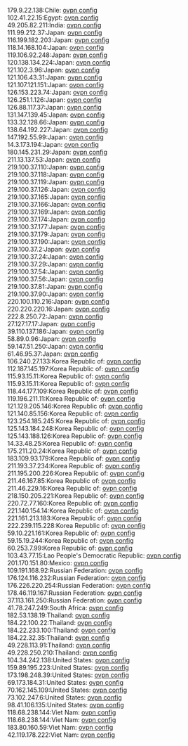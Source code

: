 179.9.22.138:Chile: [ovpn config](vpn/179_9_22_138.ovpn)  
102.41.22.15:Egypt: [ovpn config](vpn/102_41_22_15.ovpn)  
49.205.82.211:India: [ovpn config](vpn/49_205_82_211.ovpn)  
111.99.212.37:Japan: [ovpn config](vpn/111_99_212_37.ovpn)  
116.199.182.203:Japan: [ovpn config](vpn/116_199_182_203.ovpn)  
118.14.168.104:Japan: [ovpn config](vpn/118_14_168_104.ovpn)  
119.106.92.248:Japan: [ovpn config](vpn/119_106_92_248.ovpn)  
120.138.134.224:Japan: [ovpn config](vpn/120_138_134_224.ovpn)  
121.102.3.96:Japan: [ovpn config](vpn/121_102_3_96.ovpn)  
121.106.43.31:Japan: [ovpn config](vpn/121_106_43_31.ovpn)  
121.107.121.151:Japan: [ovpn config](vpn/121_107_121_151.ovpn)  
126.153.223.74:Japan: [ovpn config](vpn/126_153_223_74.ovpn)  
126.251.1.126:Japan: [ovpn config](vpn/126_251_1_126.ovpn)  
126.88.117.37:Japan: [ovpn config](vpn/126_88_117_37.ovpn)  
131.147.139.45:Japan: [ovpn config](vpn/131_147_139_45.ovpn)  
133.32.128.66:Japan: [ovpn config](vpn/133_32_128_66.ovpn)  
138.64.192.227:Japan: [ovpn config](vpn/138_64_192_227.ovpn)  
147.192.55.99:Japan: [ovpn config](vpn/147_192_55_99.ovpn)  
14.3.173.194:Japan: [ovpn config](vpn/14_3_173_194.ovpn)  
180.145.231.29:Japan: [ovpn config](vpn/180_145_231_29.ovpn)  
211.13.137.53:Japan: [ovpn config](vpn/211_13_137_53.ovpn)  
219.100.37.110:Japan: [ovpn config](vpn/219_100_37_110.ovpn)  
219.100.37.118:Japan: [ovpn config](vpn/219_100_37_118.ovpn)  
219.100.37.119:Japan: [ovpn config](vpn/219_100_37_119.ovpn)  
219.100.37.126:Japan: [ovpn config](vpn/219_100_37_126.ovpn)  
219.100.37.165:Japan: [ovpn config](vpn/219_100_37_165.ovpn)  
219.100.37.166:Japan: [ovpn config](vpn/219_100_37_166.ovpn)  
219.100.37.169:Japan: [ovpn config](vpn/219_100_37_169.ovpn)  
219.100.37.174:Japan: [ovpn config](vpn/219_100_37_174.ovpn)  
219.100.37.177:Japan: [ovpn config](vpn/219_100_37_177.ovpn)  
219.100.37.179:Japan: [ovpn config](vpn/219_100_37_179.ovpn)  
219.100.37.190:Japan: [ovpn config](vpn/219_100_37_190.ovpn)  
219.100.37.2:Japan: [ovpn config](vpn/219_100_37_2.ovpn)  
219.100.37.24:Japan: [ovpn config](vpn/219_100_37_24.ovpn)  
219.100.37.29:Japan: [ovpn config](vpn/219_100_37_29.ovpn)  
219.100.37.54:Japan: [ovpn config](vpn/219_100_37_54.ovpn)  
219.100.37.56:Japan: [ovpn config](vpn/219_100_37_56.ovpn)  
219.100.37.81:Japan: [ovpn config](vpn/219_100_37_81.ovpn)  
219.100.37.90:Japan: [ovpn config](vpn/219_100_37_90.ovpn)  
220.100.110.216:Japan: [ovpn config](vpn/220_100_110_216.ovpn)  
220.220.220.16:Japan: [ovpn config](vpn/220_220_220_16.ovpn)  
222.8.250.72:Japan: [ovpn config](vpn/222_8_250_72.ovpn)  
27.127.17.17:Japan: [ovpn config](vpn/27_127_17_17.ovpn)  
39.110.137.186:Japan: [ovpn config](vpn/39_110_137_186.ovpn)  
58.89.0.96:Japan: [ovpn config](vpn/58_89_0_96.ovpn)  
59.147.51.250:Japan: [ovpn config](vpn/59_147_51_250.ovpn)  
61.46.95.37:Japan: [ovpn config](vpn/61_46_95_37.ovpn)  
106.240.27.133:Korea Republic of: [ovpn config](vpn/106_240_27_133.ovpn)  
112.187.145.197:Korea Republic of: [ovpn config](vpn/112_187_145_197.ovpn)  
115.93.15.11:Korea Republic of: [ovpn config](vpn/115_93_15_11.ovpn)  
115.93.15.11:Korea Republic of: [ovpn config](vpn/115_93_15_11.ovpn)  
118.44.177.109:Korea Republic of: [ovpn config](vpn/118_44_177_109.ovpn)  
119.196.211.11:Korea Republic of: [ovpn config](vpn/119_196_211_11.ovpn)  
121.129.205.146:Korea Republic of: [ovpn config](vpn/121_129_205_146.ovpn)  
121.140.85.156:Korea Republic of: [ovpn config](vpn/121_140_85_156.ovpn)  
123.254.185.245:Korea Republic of: [ovpn config](vpn/123_254_185_245.ovpn)  
125.143.184.248:Korea Republic of: [ovpn config](vpn/125_143_184_248.ovpn)  
125.143.188.126:Korea Republic of: [ovpn config](vpn/125_143_188_126.ovpn)  
14.33.48.25:Korea Republic of: [ovpn config](vpn/14_33_48_25.ovpn)  
175.211.20.24:Korea Republic of: [ovpn config](vpn/175_211_20_24.ovpn)  
183.109.93.179:Korea Republic of: [ovpn config](vpn/183_109_93_179.ovpn)  
211.193.37.234:Korea Republic of: [ovpn config](vpn/211_193_37_234.ovpn)  
211.195.200.226:Korea Republic of: [ovpn config](vpn/211_195_200_226.ovpn)  
211.46.167.85:Korea Republic of: [ovpn config](vpn/211_46_167_85.ovpn)  
211.46.229.16:Korea Republic of: [ovpn config](vpn/211_46_229_16.ovpn)  
218.150.205.221:Korea Republic of: [ovpn config](vpn/218_150_205_221.ovpn)  
220.72.77.160:Korea Republic of: [ovpn config](vpn/220_72_77_160.ovpn)  
221.140.154.14:Korea Republic of: [ovpn config](vpn/221_140_154_14.ovpn)  
221.161.213.183:Korea Republic of: [ovpn config](vpn/221_161_213_183.ovpn)  
222.239.115.228:Korea Republic of: [ovpn config](vpn/222_239_115_228.ovpn)  
59.10.221.161:Korea Republic of: [ovpn config](vpn/59_10_221_161.ovpn)  
59.15.19.244:Korea Republic of: [ovpn config](vpn/59_15_19_244.ovpn)  
60.253.7.99:Korea Republic of: [ovpn config](vpn/60_253_7_99.ovpn)  
103.43.77.15:Lao People's Democratic Republic: [ovpn config](vpn/103_43_77_15.ovpn)  
201.170.151.80:Mexico: [ovpn config](vpn/201_170_151_80.ovpn)  
109.191.168.92:Russian Federation: [ovpn config](vpn/109_191_168_92.ovpn)  
176.124.116.232:Russian Federation: [ovpn config](vpn/176_124_116_232.ovpn)  
176.226.220.254:Russian Federation: [ovpn config](vpn/176_226_220_254.ovpn)  
178.46.119.167:Russian Federation: [ovpn config](vpn/178_46_119_167.ovpn)  
37.113.161.250:Russian Federation: [ovpn config](vpn/37_113_161_250.ovpn)  
41.78.247.249:South Africa: [ovpn config](vpn/41_78_247_249.ovpn)  
182.53.138.19:Thailand: [ovpn config](vpn/182_53_138_19.ovpn)  
184.22.100.22:Thailand: [ovpn config](vpn/184_22_100_22.ovpn)  
184.22.233.100:Thailand: [ovpn config](vpn/184_22_233_100.ovpn)  
184.22.32.35:Thailand: [ovpn config](vpn/184_22_32_35.ovpn)  
49.228.113.91:Thailand: [ovpn config](vpn/49_228_113_91.ovpn)  
49.228.250.210:Thailand: [ovpn config](vpn/49_228_250_210.ovpn)  
104.34.242.138:United States: [ovpn config](vpn/104_34_242_138.ovpn)  
159.89.195.223:United States: [ovpn config](vpn/159_89_195_223.ovpn)  
173.198.248.39:United States: [ovpn config](vpn/173_198_248_39.ovpn)  
69.173.184.31:United States: [ovpn config](vpn/69_173_184_31.ovpn)  
70.162.145.109:United States: [ovpn config](vpn/70_162_145_109.ovpn)  
73.102.247.6:United States: [ovpn config](vpn/73_102_247_6.ovpn)  
98.41.106.135:United States: [ovpn config](vpn/98_41_106_135.ovpn)  
118.68.238.144:Viet Nam: [ovpn config](vpn/118_68_238_144.ovpn)  
118.68.238.144:Viet Nam: [ovpn config](vpn/118_68_238_144.ovpn)  
183.80.160.59:Viet Nam: [ovpn config](vpn/183_80_160_59.ovpn)  
42.119.178.222:Viet Nam: [ovpn config](vpn/42_119_178_222.ovpn)  
